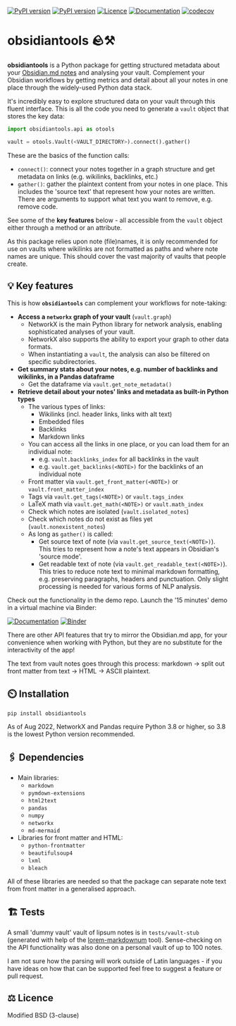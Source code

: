 [![PyPI version](https://badge.fury.io/py/obsidiantools.svg)](https://badge.fury.io/py/obsidiantools) [![PyPI version](https://img.shields.io/pypi/pyversions/obsidiantools.svg)](https://badge.fury.io/py/obsidiantools)
[![Licence](https://img.shields.io/badge/License-BSD%203--Clause-blue.svg)](https://github.com/mfarragher/obsidiantools/blob/main/LICENSE) [![Documentation](https://img.shields.io/badge/docs-obsidiantools--demo-orange)](https://github.com/mfarragher/obsidiantools-demo) [![codecov](https://codecov.io/gh/mfarragher/obsidiantools/branch/main/graph/badge.svg)](https://codecov.io/gh/mfarragher/obsidiantools)

# obsidiantools 🪨⚒️
**obsidiantools** is a Python package for getting structured metadata about your [Obsidian.md notes](https://obsidian.md/) and analysing your vault.  Complement your Obsidian workflows by getting metrics and detail about all your notes in one place through the widely-used Python data stack.

It's incredibly easy to explore structured data on your vault through this fluent interface.  This is all the code you need to generate a `vault` object that stores the key data:

```python
import obsidiantools.api as otools

vault = otools.Vault(<VAULT_DIRECTORY>).connect().gather()
```

These are the basics of the function calls:
- `connect()`: connect your notes together in a graph structure and get metadata on links (e.g. wikilinks, backlinks, etc.)
- `gather()`: gather the plaintext content from your notes in one place.  This includes the 'source text' that represent how your notes are written.  There are arguments to support what text you want to remove, e.g. remove code.

See some of the **key features** below - all accessible from the `vault` object either through a method or an attribute.

As this package relies upon note (file)names, it is only recommended for use on vaults where wikilinks are not formatted as paths and where note names are unique.  This should cover the vast majority of vaults that people create.

## 💡 Key features
This is how **`obsidiantools`** can complement your workflows for note-taking:
- **Access a `networkx` graph of your vault** (`vault.graph`)
    - NetworkX is the main Python library for network analysis, enabling sophisticated analyses of your vault.
    - NetworkX also supports the ability to export your graph to other data formats.
    - When instantiating a `vault`, the analysis can also be filtered on specific subdirectories.
- **Get summary stats about your notes, e.g. number of backlinks and wikilinks, in a Pandas dataframe**
    - Get the dataframe via `vault.get_note_metadata()`
- **Retrieve detail about your notes' links and metadata as built-in Python types**
    - The various types of links:
        - Wikilinks (incl. header links, links with alt text)
        - Embedded files
        - Backlinks
        - Markdown links
    - You can access all the links in one place, or you can load them for an individual note:
        - e.g. `vault.backlinks_index` for all backlinks in the vault
        - e.g. `vault.get_backlinks(<NOTE>)` for the backlinks of an individual note
    - Front matter via `vault.get_front_matter(<NOTE>)` or `vault.front_matter_index`
    - Tags via `vault.get_tags(<NOTE>)` or `vault.tags_index`
    - LaTeX math via `vault.get_math(<NOTE>)` or `vault.math_index`
    - Check which notes are isolated (`vault.isolated_notes`)
    - Check which notes do not exist as files yet (`vault.nonexistent_notes`)
    - As long as `gather()` is called:
        - Get source text of note (via `vault.get_source_text(<NOTE>)`).  This tries to represent how a note's text appears in Obsidian's 'source mode'.
        - Get readable text of note (via `vault.get_readable_text(<NOTE>)`).  This tries to reduce note text to minimal markdown formatting, e.g. preserving paragraphs, headers and punctuation.  Only slight processing is needed for various forms of NLP analysis.

Check out the functionality in the demo repo.  Launch the '15 minutes' demo in a virtual machine via Binder:

[![Documentation](https://img.shields.io/badge/docs-obsidiantools--demo-orange)](https://github.com/mfarragher/obsidiantools-demo) [![Binder](https://mybinder.org/badge_logo.svg)](https://mybinder.org/v2/gh/mfarragher/obsidiantools-demo/HEAD?filepath=obsidiantools%20in%2015%20minutes.ipynb)

There are other API features that try to mirror the Obsidian.md app, for your convenience when working with Python, but they are no substitute for the interactivity of the app!

The text from vault notes goes through this process: markdown → split out front matter from text → HTML → ASCII plaintext.

## ⏲️ Installation
``pip install obsidiantools``

As of Aug 2022, NetworkX and Pandas require Python 3.8 or higher, so 3.8 is the lowest Python version recommended.

## 🖇️ Dependencies
- Main libraries:
    - `markdown`
    - `pymdown-extensions`
    - `html2text`
    - `pandas`
    - `numpy`
    - `networkx`
    - `md-mermaid`
- Libraries for front matter and HTML:
    - `python-frontmatter`
    - `beautifulsoup4`
    - `lxml`
    - `bleach`

All of these libraries are needed so that the package can separate note text from front matter in a generalised approach.

## 🏗️ Tests
A small 'dummy vault' vault of lipsum notes is in `tests/vault-stub` (generated with help of the [lorem-markdownum](https://github.com/jaspervdj/lorem-markdownum) tool).  Sense-checking on the API functionality was also done on a personal vault of up to 100 notes.

I am not sure how the parsing will work outside of Latin languages - if you have ideas on how that can be supported feel free to suggest a feature or pull request.

## ⚖️ Licence
Modified BSD (3-clause)
